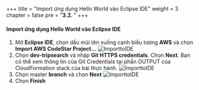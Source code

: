 +++
title = "Import ứng dụng Hello World vào Eclipse IDE"
weight = 3
chapter = false
pre = "<b>3.2. </b>"
+++

#### Import ứng dụng Hello World vào Eclipse IDE

1. Mở **Eclipse IDE**, chọn dấu mũi tên xuống cạnh biểu tượng **AWS** và chọn **Import AWS CodeStar Project...**
![ImporttoIDE](../../../images/3/3.png?width=90pc)
2. Chọn **dev-tripsearch** và nhập **Git HTTPS credentials**. Chọn **Next**. Bạn có thể xem thông tin của Git Credentials tại phần OUTPUT của CloudFormation stack của bài thực hành.
![ImporttoIDE](../../../images/3/4.png?width=90pc)
3. Chọn master **branch** và chọn **Next**
![ImporttoIDE](../../../images/3/5.png?width=90pc)
4. Chọn **Finish**
